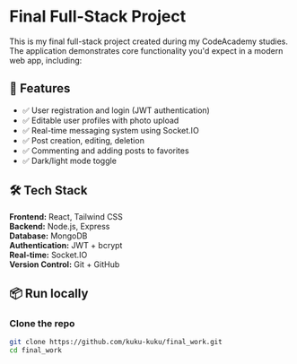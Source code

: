 # Final Full-Stack Project

This is my final full-stack project created during my CodeAcademy studies. The application demonstrates core functionality you'd expect in a modern web app, including:

## 🚀 Features
- ✅ User registration and login (JWT authentication)
- ✅ Editable user profiles with photo upload
- ✅ Real-time messaging system using Socket.IO
- ✅ Post creation, editing, deletion
- ✅ Commenting and adding posts to favorites
- ✅ Dark/light mode toggle

## 🛠 Tech Stack
**Frontend:** React, Tailwind CSS  
**Backend:** Node.js, Express  
**Database:** MongoDB  
**Authentication:** JWT + bcrypt  
**Real-time:** Socket.IO  
**Version Control:** Git + GitHub

## 📦 Run locally

### Clone the repo
```bash
git clone https://github.com/kuku-kuku/final_work.git
cd final_work
